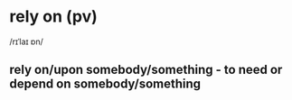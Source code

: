 # rely on (pv)

/rɪˈlaɪ ɒn/

## rely on/upon somebody/something - to need or depend on somebody/something